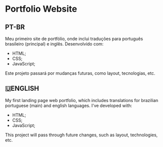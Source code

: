# Portfolio Website

## PT-BR 
Meu primeiro site de portfólio, onde inclui traduções para português brasileiro (principal) e inglês. Desenvolvido com:

* HTML;
* CSS;
* JavaScript;

Este projeto passará por mudanças futuras, como layout, tecnologias, etc.

## 🇺ENGLISH
My first landing page web portfolio, which includes translations for brazilian portuguese (main) and english languages. I've developed with:

* HTML;
* CSS;
* JavaScript;

This project will pass through future changes, such as layout, technologies, etc.